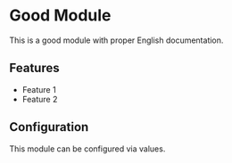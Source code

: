 # Good Module

This is a good module with proper English documentation.

## Features

- Feature 1
- Feature 2

## Configuration

This module can be configured via values.
